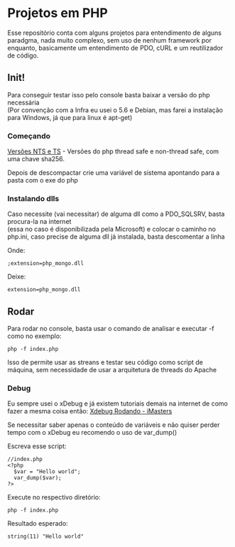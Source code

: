 # Projetos em PHP 

Esse repositório conta com alguns projetos para entendimento de alguns paradgma, nada muito complexo, sem uso de nenhum framework
por enquanto, basicamente um entendimento de PDO, cURL e um reutilizador de código.

## Init! ##

Para conseguir testar isso pelo console basta baixar a versão do php necessária<br> 
(Por convenção com a Infra eu usei o 5.6 e Debian, mas farei a instalação para Windows, já que para linux é apt-get)

### Começando ###

[Versões NTS e TS](http://windows.php.net/download#php-7.1) - Versões do php thread safe e non-thread safe, com uma chave sha256.

Depois de descompactar crie uma variável de sistema apontando para a pasta com o exe do php

### Instalando dlls ###

Caso necessite (vai necessitar) de alguma dll como a PDO_SQLSRV, basta procura-la na internet<br>(essa no caso é disponibilizada pela Microsoft)
e colocar o caminho no php.ini, caso precise de alguma dll já instalada, basta descomentar a linha

Onde:
```
;extension=php_mongo.dll
```

Deixe:
```
extension=php_mongo.dll
```

## Rodar ##

Para rodar no console, basta usar o comando de analisar e executar -f como no exemplo:

```
php -f index.php
```
Isso de permite usar as streans e testar seu código como script de máquina, sem necessidade de usar a arquitetura de threads do Apache

### Debug ###

Eu sempre usei o xDebug e já existem tutoriais demais na internet de como fazer a mesma coisa então:
[Xdebug Rodando - iMasters](https://imasters.com.br/artigo/9446/php/xdebug-instalacao-configuracao-e-utilizacao-com-wamp-server/?trace=1519021197&source=single)

Se necessitar saber apenas o conteúdo de variáveis e não quiser perder tempo com o xDebug eu recomendo o uso de var_dump() 

Escreva esse script:
```
//index.php
<?php
  $var = "Hello world";
  var_dump($var);
?>
```
Execute no respectivo diretório:
```
php -f index.php
```

Resultado esperado:
```
string(11) "Hello world"
```


